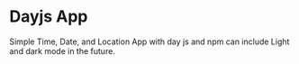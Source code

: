 # Dayjs App

Simple Time, Date, and Location App with day js and npm can include Light and dark mode in the future.